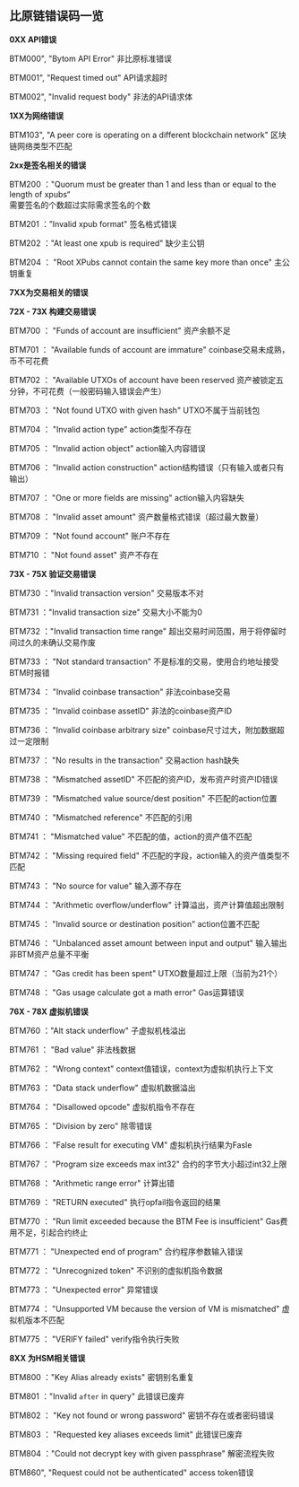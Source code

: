 ## 比原链错误码一览

**0XX API错误**  

BTM000", "Bytom API Error"
非比原标准错误

BTM001", "Request timed out"
API请求超时

BTM002", "Invalid request body"
非法的API请求体

**1XX为网络错误**

BTM103", "A peer core is operating on a different blockchain network"
区块链网络类型不匹配

**2xx是签名相关的错误**

BTM200 ："Quorum must be greater than 1 and less than or equal to the length of xpubs“  
需要签名的个数超过实际需求签名的个数

BTM201 ：”Invalid xpub format"
签名格式错误

BTM202 ："At least one xpub is required"
缺少主公钥

BTM204 ： "Root XPubs cannot contain the same key more than once"
主公钥重复

**7XX为交易相关的错误**

**72X - 73X 构建交易错误**

BTM700 ： "Funds of account are insufficient"
资产余额不足

BTM701 ： "Available funds of account are immature"
coinbase交易未成熟，币不可花费

BTM702 ： "Available UTXOs of account have been reserved
资产被锁定五分钟，不可花费（一般密码输入错误会产生）

BTM703 ： "Not found UTXO with given hash"
UTXO不属于当前钱包

BTM704 ： "Invalid action type"
action类型不存在

BTM705 ： "Invalid action object"
action输入内容错误

BTM706 ： "Invalid action construction"
action结构错误（只有输入或者只有输出）

BTM707 ： "One or more fields are missing"
action输入内容缺失

BTM708 ： "Invalid asset amount"
资产数量格式错误（超过最大数量）

BTM709 ： "Not found account"
账户不存在

BTM710 ： "Not found asset"
资产不存在

**73X - 75X 验证交易错误**

BTM730 ："Invalid transaction version"
交易版本不对

BTM731 ："Invalid transaction size"
交易大小不能为0

BTM732 ："Invalid transaction time range"
超出交易时间范围，用于将停留时间过久的未确认交易作废

BTM733 ： "Not standard transaction"
不是标准的交易，使用合约地址接受BTM时报错

BTM734 ： "Invalid coinbase transaction"
非法coinbase交易

BTM735 ： "Invalid coinbase assetID"
非法的coinbase资产ID

BTM736 ： "Invalid coinbase arbitrary size"
coinbase尺寸过大，附加数据超过一定限制

BTM737 ： "No results in the transaction"
交易action hash缺失

BTM738 ： "Mismatched assetID"
不匹配的资产ID，发布资产时资产ID错误

BTM739 ： "Mismatched value source/dest position"
不匹配的action位置

BTM740 ： "Mismatched reference"
不匹配的引用

BTM741 ： "Mismatched value"
不匹配的值，action的资产值不匹配

BTM742 ： "Missing required field"
不匹配的字段，action输入的资产值类型不匹配

BTM743 ： "No source for value"
输入源不存在

BTM744 ： "Arithmetic overflow/underflow"
计算溢出，资产计算值超出限制

BTM745 ： "Invalid source or destination position"
action位置不匹配

BTM746 ： "Unbalanced asset amount between input and output"
输入输出非BTM资产总量不平衡

BTM747 ： "Gas credit has been spent"
UTXO数量超过上限（当前为21个）

BTM748 ： "Gas usage calculate got a math error"
Gas运算错误

**76X - 78X 虚拟机错误**

BTM760 ："Alt stack underflow"
子虚拟机栈溢出

BTM761 ： "Bad value"
非法栈数据

BTM762 ： "Wrong context"
context值错误，context为虚拟机执行上下文

BTM763 ： "Data stack underflow"
虚拟机数据溢出

BTM764 ： "Disallowed opcode"
虚拟机指令不存在

BTM765 ： "Division by zero"
除零错误

BTM766 ： "False result for executing VM"
虚拟机执行结果为Fasle

BTM767 ： "Program size exceeds max int32"
合约的字节大小超过int32上限

BTM768 ： "Arithmetic range error"
计算出错

BTM769 ： "RETURN executed"
执行opfail指令返回的结果

BTM770 ： "Run limit exceeded because the BTM Fee is insufficient"
Gas费用不足，引起合约终止

BTM771 ： "Unexpected end of program"
合约程序参数输入错误

BTM772 ： "Unrecognized token"
不识别的虚拟机指令数据

BTM773 ： "Unexpected error"
异常错误

BTM774 ： "Unsupported VM because the version of VM is mismatched"
虚拟机版本不匹配

BTM775 ： "VERIFY failed"
verify指令执行失败

**8XX 为HSM相关错误**

BTM800 ："Key Alias already exists"
密钥别名重复

BTM801 ："Invalid `after` in query"
此错误已废弃

BTM802 ： "Key not found or wrong password"
密钥不存在或者密码错误

BTM803 ： "Requested key aliases exceeds limit"
此错误已废弃

BTM804 ："Could not decrypt key with given passphrase"
解密流程失败

BTM860", "Request could not be authenticated"
access token错误
